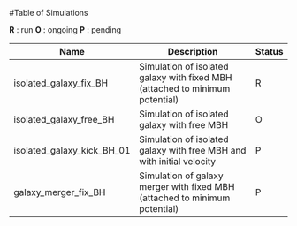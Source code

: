 #Table of Simulations

**R** : run
**O** : ongoing
**P** : pending

| Name                             | Description 										      | Status |
| -------------------------------- | ------------------------------------------------------------------------------------------------ | ------ |
| isolated_galaxy_fix_BH           | Simulation of isolated galaxy with fixed MBH (attached to minimum potential)		      | R      |
| isolated_galaxy_free_BH          | Simulation of isolated galaxy with free MBH				 		      | O      |
| isolated_galaxy_kick_BH_01       | Simulation of isolated galaxy with free MBH and with initial velocity	 		      | P      |
| galaxy_merger_fix_BH		   | Simulation of galaxy merger with fixed MBH (attached to minimum potential)			      | P      |


